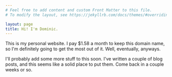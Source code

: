 ```yaml
---
# Feel free to add content and custom Front Matter to this file.
# To modify the layout, see https://jekyllrb.com/docs/themes/#overriding-theme-defaults

layout: page
title: Hi! I'm Dominic.
---
```


This is my personal website. I pay $1.58 a month to keep this domain name, so I'm definitely going to get the most out of it. Well, eventually, anyways. 


I'll probably add some more stuff to this soon. I've written a couple of blog posts, and this seems like a solid place to put them. Come back in a couple weeks or so.


